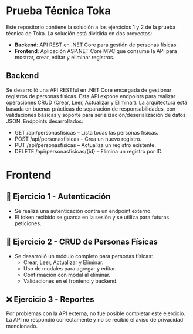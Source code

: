 # Prueba Técnica Toka

Este repositorio contiene la solución a los ejercicios 1 y 2 de la prueba técnica de Toka. La solución está dividida en dos proyectos:

- **Backend**: API REST en .NET Core para gestión de personas físicas.
- **Frontend**: Aplicación ASP.NET Core MVC que consume la API para mostrar, crear, editar y eliminar registros.

## Backend
Se desarrolló una API RESTful en .NET Core encargada de gestionar registros de personas físicas. Esta API expone endpoints para realizar operaciones CRUD (Crear, Leer, Actualizar y Eliminar). La arquitectura está basada en buenas prácticas de separación de responsabilidades, con validaciones básicas y soporte para serialización/deserialización de datos JSON.
Endpoints desarrollados:
- GET /api/personasfisicas – Lista todas las personas físicas.
- POST /api/personasfisicas – Crea un nuevo registro.
- PUT /api/personasfisicas – Actualiza un registro existente.
- DELETE /api/personasfisicas/{id} – Elimina un registro por ID.

# Frontend
## 📌 Ejercicio 1 - Autenticación
- Se realiza una autenticación contra un endpoint externo.
- El token recibido se guarda en la sesión y se utiliza para futuras peticiones.

## 📌 Ejercicio 2 - CRUD de Personas Físicas
- Se desarrolló un módulo completo para personas físicas:
  - Crear, Leer, Actualizar y Eliminar.
  - Uso de modales para agregar y editar.
  - Confirmación con modal al eliminar.
  - Validaciones en el frontend y backend.

## ❌ Ejercicio 3 - Reportes
Por problemas con la API externa, no fue posible completar este ejercicio. La API no respondió correctamente y no se recibió el aviso de privacidad mencionado.
